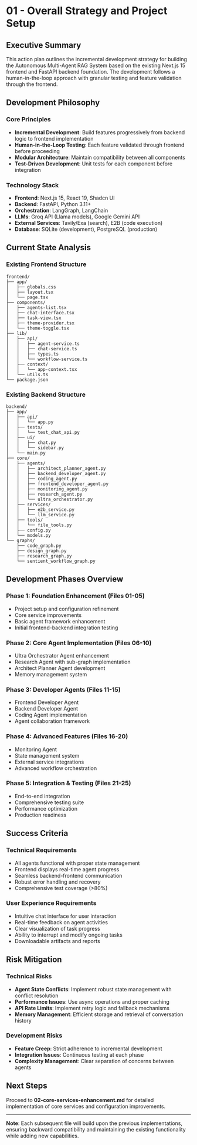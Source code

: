# 01 - Overall Strategy and Project Setup

## Executive Summary

This action plan outlines the incremental development strategy for building the Autonomous Multi-Agent RAG System based on the existing Next.js 15 frontend and FastAPI backend foundation. The development follows a human-in-the-loop approach with granular testing and feature validation through the frontend.

## Development Philosophy

### Core Principles
- **Incremental Development**: Build features progressively from backend logic to frontend implementation
- **Human-in-the-Loop Testing**: Each feature validated through frontend before proceeding
- **Modular Architecture**: Maintain compatibility between all components
- **Test-Driven Development**: Unit tests for each component before integration

### Technology Stack
- **Frontend**: Next.js 15, React 19, Shadcn UI
- **Backend**: FastAPI, Python 3.11+
- **Orchestration**: LangGraph, LangChain
- **LLMs**: Groq API (Llama models), Google Gemini API
- **External Services**: Tavily/Exa (search), E2B (code execution)
- **Database**: SQLite (development), PostgreSQL (production)

## Current State Analysis

### Existing Frontend Structure
```
frontend/
├── app/
│   ├── globals.css
│   ├── layout.tsx
│   └── page.tsx
├── components/
│   ├── agents-list.tsx
│   ├── chat-interface.tsx
│   ├── task-view.tsx
│   ├── theme-provider.tsx
│   └── theme-toggle.tsx
├── lib/
│   ├── api/
│   │   ├── agent-service.ts
│   │   ├── chat-service.ts
│   │   ├── types.ts
│   │   └── workflow-service.ts
│   ├── context/
│   │   └── app-context.tsx
│   └── utils.ts
└── package.json
```

### Existing Backend Structure
```
backend/
├── app/
│   ├── api/
│   │   └── app.py
│   ├── tests/
│   │   └── test_chat_api.py
│   ├── ui/
│   │   ├── chat.py
│   │   └── sidebar.py
│   └── main.py
├── core/
│   ├── agents/
│   │   ├── architect_planner_agent.py
│   │   ├── backend_developer_agent.py
│   │   ├── coding_agent.py
│   │   ├── frontend_developer_agent.py
│   │   ├── monitoring_agent.py
│   │   ├── research_agent.py
│   │   └── ultra_orchestrator.py
│   ├── services/
│   │   ├── e2b_service.py
│   │   └── llm_service.py
│   ├── tools/
│   │   └── file_tools.py
│   ├── config.py
│   └── models.py
└── graphs/
    ├── code_graph.py
    ├── design_graph.py
    ├── research_graph.py
    └── sentient_workflow_graph.py
```

## Development Phases Overview

### Phase 1: Foundation Enhancement (Files 01-05)
- Project setup and configuration refinement
- Core service improvements
- Basic agent framework enhancement
- Initial frontend-backend integration testing

### Phase 2: Core Agent Implementation (Files 06-10)
- Ultra Orchestrator Agent enhancement
- Research Agent with sub-graph implementation
- Architect Planner Agent development
- Memory management system

### Phase 3: Developer Agents (Files 11-15)
- Frontend Developer Agent
- Backend Developer Agent
- Coding Agent implementation
- Agent collaboration framework

### Phase 4: Advanced Features (Files 16-20)
- Monitoring Agent
- State management system
- External service integrations
- Advanced workflow orchestration

### Phase 5: Integration & Testing (Files 21-25)
- End-to-end integration
- Comprehensive testing suite
- Performance optimization
- Production readiness

## Success Criteria

### Technical Requirements
- All agents functional with proper state management
- Frontend displays real-time agent progress
- Seamless backend-frontend communication
- Robust error handling and recovery
- Comprehensive test coverage (>80%)

### User Experience Requirements
- Intuitive chat interface for user interaction
- Real-time feedback on agent activities
- Clear visualization of task progress
- Ability to interrupt and modify ongoing tasks
- Downloadable artifacts and reports

## Risk Mitigation

### Technical Risks
- **Agent State Conflicts**: Implement robust state management with conflict resolution
- **Performance Issues**: Use async operations and proper caching
- **API Rate Limits**: Implement retry logic and fallback mechanisms
- **Memory Management**: Efficient storage and retrieval of conversation history

### Development Risks
- **Feature Creep**: Strict adherence to incremental development
- **Integration Issues**: Continuous testing at each phase
- **Complexity Management**: Clear separation of concerns between agents

## Next Steps

Proceed to **02-core-services-enhancement.md** for detailed implementation of core services and configuration improvements.

---

**Note**: Each subsequent file will build upon the previous implementations, ensuring backward compatibility and maintaining the existing functionality while adding new capabilities.